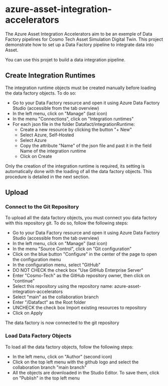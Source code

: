 # azure-asset-integration-accelerators

The Azure Asset Integration Accelerators aim to be an exemple of Data Factory pipelines for Cosmo Tech Asset Simulation Digital Twin. This project demonstrate how to set up a Data Factory pipeline to integrate data into Asset.

You can use this projet to build a data integration pipeline.

## Create Integration Runtimes
The integration runtime objects must be created manually before loading the data factory objects. To do so:
* Go to your Data Factory resource and open it using Azure Data Factory Studio (accessible from the tab overview)
* In the left menu, click on "Manage" (last icon)
* In the menu "Connections", click on "Integration runtimes"
* For each json file in the folder Datafact/integrationRuntime:
  * Create a new resource by clicking the button "+ New"
  * Select Azure, Self-Hosted
  * Select Azure
  * Copy the attribute "Name" of the json file and past it in the field Name of the integration runtime
  * Click on Create

Only the creation of the integration runtime is required, its setting is automatically done with the loading of all the data factory objects. This procedure is detailed in the next section.

## Upload

### Connect to the Git Repository
To upload all the data factory objects, you must connect you data factory with this repository git. To do so, follow the following steps:
* Go to your Data Factory resource and open it using Azure Data Factory Studio (accessible from the tab overview)
* In the left menu, click on "Manage" (last icon)
* In the menu "Source Control", click on "Git configuration"
* Click on the blue button "Configure" in the center of the page to open the configuration menu
* In the configuration menu, select "GitHub"
* DO NOT CHECK the check box "Use GitHub Enterprise Server"
* Enter "Cosmo-Tech" as the GitHub repository owner, then click on "continue"
* Select this repository using the repository name: azure-asset-integration-accelerators
* Select "main" as the collaboration branch
* Enter "/Datafact" as the Root folder
* UNCHECK the check box Import existing resources to repository
* Click on Apply

The data factory is now connected to the git repository

### Load Data Factory Objects
To load all the data factory objects, follow the following steps:
* In the left menu, click on "Author" (second icon)
* Click on the top left menu with the github logo and select the collaboration branch "main branch"
* All the objects are downloaded in the Studio Editor. To save them, click on "Publish" in the top left menu
